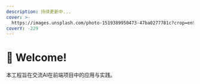 ```yaml
---
description: 持续更新中...
cover: >-
  https://images.unsplash.com/photo-1519389950473-47ba0277781c?crop=entropy&cs=srgb&fm=jpg&ixid=M3wxOTcwMjR8MHwxfHNlYXJjaHwzfHx0ZWNofGVufDB8fHx8MTY4Nzc3MTEzM3ww&ixlib=rb-4.0.3&q=85
coverY: -229
---
```


# 👋 Welcome!

本工程旨在交流AI在前端项目中的应用与实践。

